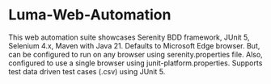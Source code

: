 # Luma-Web-Automation
 This web automation suite showcases Serenity BDD framework, JUnit 5, Selenium 4.x, Maven with Java 21. Defaults to Microsoft Edge browser. But, can be configured to run on any browser using serenity.properties file. Also, configured to use a single browser using junit-platform.properties.  Supports test data driven test cases (.csv) using JUnit 5.
